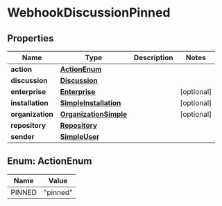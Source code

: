 

# WebhookDiscussionPinned


## Properties

| Name | Type | Description | Notes |
|------------ | ------------- | ------------- | -------------|
|**action** | [**ActionEnum**](#ActionEnum) |  |  |
|**discussion** | [**Discussion**](Discussion.md) |  |  |
|**enterprise** | [**Enterprise**](Enterprise.md) |  |  [optional] |
|**installation** | [**SimpleInstallation**](SimpleInstallation.md) |  |  [optional] |
|**organization** | [**OrganizationSimple**](OrganizationSimple.md) |  |  [optional] |
|**repository** | [**Repository**](Repository.md) |  |  |
|**sender** | [**SimpleUser**](SimpleUser.md) |  |  |



## Enum: ActionEnum

| Name | Value |
|---- | -----|
| PINNED | &quot;pinned&quot; |



